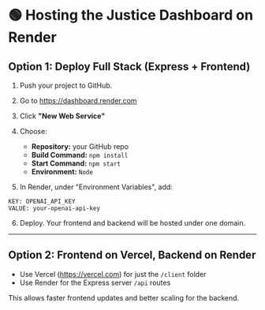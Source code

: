 # 🟢 Hosting the Justice Dashboard on Render

## Option 1: Deploy Full Stack (Express + Frontend)

1. Push your project to GitHub.

2. Go to https://dashboard.render.com

3. Click **"New Web Service"**

4. Choose:
   - **Repository:** your GitHub repo
   - **Build Command:** `npm install`
   - **Start Command:** `npm start`
   - **Environment:** `Node`

5. In Render, under "Environment Variables", add:

```
KEY: OPENAI_API_KEY
VALUE: your-openai-api-key
```

6. Deploy. Your frontend and backend will be hosted under one domain.

---

## Option 2: Frontend on Vercel, Backend on Render

- Use Vercel (https://vercel.com) for just the `/client` folder
- Use Render for the Express server `/api` routes

This allows faster frontend updates and better scaling for the backend.